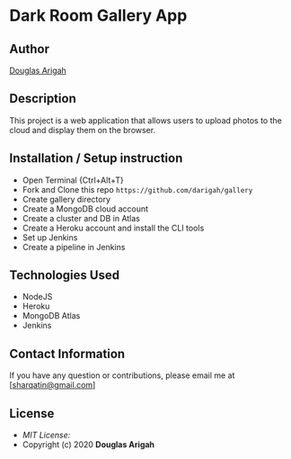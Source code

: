 
# Dark Room Gallery App

## Author

[Douglas Arigah](https://darigah.github.io/)

## Description

This project is a web application that allows users to upload photos to the cloud and display them on the browser. 

## Installation / Setup instruction

* Open Terminal {Ctrl+Alt+T}
* Fork and Clone this repo ```https://github.com/darigah/gallery```
* Create gallery directory
* Create a MongoDB cloud account 
* Create a cluster and DB in Atlas
* Create a Heroku account and install the CLI tools
* Set up Jenkins
* Create a pipeline in Jenkins

## Technologies Used

* NodeJS 
* Heroku
* MongoDB Atlas
* Jenkins 


## Contact Information 

If you have any question or contributions, please email me at [sharqatin@gmail.com]

## License
* *MIT License:*
* Copyright (c) 2020 **Douglas Arigah**
